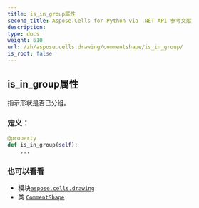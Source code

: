 ```yaml
---
title: is_in_group属性
second_title: Aspose.Cells for Python via .NET API 参考文献
description:
type: docs
weight: 610
url: /zh/aspose.cells.drawing/commentshape/is_in_group/
is_root: false
---
```

## is_in_group属性

指示形状是否已分组。
### 定义：
```python
@property
def is_in_group(self):
    ...
```

### 也可以看看
* 模块[`aspose.cells.drawing`](../../)
* 类 [`CommentShape`](/cells/python-net/zh/aspose.cells.drawing/commentshape)
